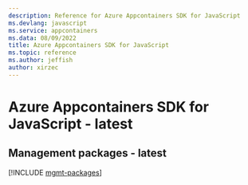 ```yaml
---
description: Reference for Azure Appcontainers SDK for JavaScript
ms.devlang: javascript
ms.service: appcontainers
ms.data: 08/09/2022
title: Azure Appcontainers SDK for JavaScript
ms.topic: reference
ms.author: jeffish
author: xirzec
---
```

# Azure Appcontainers SDK for JavaScript - latest

## Management packages - latest
[!INCLUDE [mgmt-packages](appcontainers-mgmt-index.md)]